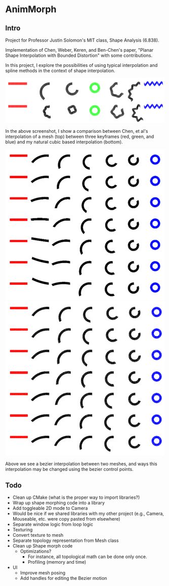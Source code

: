 # AnimMorph

## Intro
Project for Professor Justin Solomon's MIT class, Shape Analysis (6.838).

Implementation of Chen, Weber, Keren, and Ben-Chen's paper, "Planar Shape Interpolation with Bounded Distortion" with some contributions.

In this project, I explore the possibilities of using typical interpolation and spline methods in the context of shape interpolation.

![Linear vs Cubic](results/linear-vs-cubic.PNG)

In the above screenshot, I show a comparison between Chen, et al's interpolation of a mesh (top) between three keyframes (red, green, and blue) and my natural cubic based interpolation (bottom).


![Bezier A](results/bezier-angleA.PNG)
![Bezier B](results/bezier-angleB.PNG)

Above we see a bezier interpolation between two meshes, and ways this interpolation may be changed using the bezier control points.

## Todo
* Clean up CMake (what is the proper way to import libraries?)
* Wrap up shape morphing code into a library
* Add toggleable 2D mode to Camera
* Would be nice if we shared libraries with my other project (e.g., Camera, Mouseable, etc. were copy pasted from elsewhere)
* Separate window logic from loop logic
* Texturing
* Convert texture to mesh
* Separate topology representation from Mesh class
* Clean up Shape morph code
	* Optimizations?
		* For instance, all topological math can be done only once.
		* Profiling (memory and time)
* UI
	* Improve mesh posing
	* Add handles for editing the Bezier motion
	